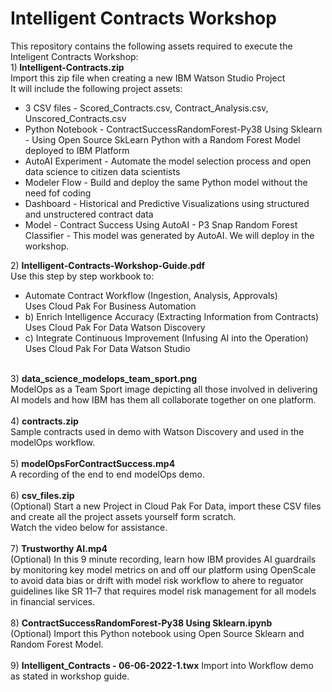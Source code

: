 # Intelligent Contracts Workshop
This repository contains the following assets required to execute the Inteligent Contracts Workshop:<br>
1)<b> Intelligent-Contracts.zip</b><br>
Import this zip file when creating a new  IBM Watson Studio Project<br>
It will include the following project assets:<br>
<ul>
  <li>3 CSV files - Scored_Contracts.csv, Contract_Analysis.csv, Unscored_Contracts.csv</li>
  <li>Python Notebook - ContractSuccessRandomForest-Py38 Using Sklearn - Using Open Source SkLearn Python with a Random Forest Model deployed to IBM Platform</li>
  <li>AutoAI Experiment - Automate the model selection process and open data science to citizen data scientists</li>
  <li>Modeler Flow - Build and deploy the same Python model without the need fof coding</li>
  <li>Dashboard - Historical and Predictive Visualizations using structured and unstructered contract data </li>
  <li>Model - Contract Success Using AutoAI - P3 Snap Random Forest Classifier - This model was generated by AutoAI. We will deploy in the workshop.
</ul>
2) <b>Intelligent-Contracts-Workshop-Guide.pdf</b><br>
Use this step by step workbook to:<br>
<ul>
<li>Automate Contract Workflow (Ingestion, Analysis, Approvals)<br>
     Uses Cloud Pak For Business Automation</li>
<li>b) Enrich Intelligence Accuracy (Extracting Information from Contracts)<br>
     Uses Cloud Pak For Data Watson Discovery</li>
<li>c) Integrate Continuous Improvement (Infusing AI into the Operation)<br>
     Uses Cloud Pak For Data Watson Studio</li>
  </ul><br>
3) <b>data_science_modelops_team_sport.png</b><br>
ModelOps as a Team Sport image depicting all those involved in delivering AI models and how IBM has them all collaborate together on one platform.<br><br>
4) <b>contracts.zip</b><br>
Sample contracts used in demo with Watson Discovery and used in the modelOps workflow.<br><br>
5) <b>modelOpsForContractSuccess.mp4</b><br>
A recording of the end to end modelOps demo.<br><br>
6) <b>csv_files.zip</b><br>
(Optional) Start a new Project in Cloud Pak For Data, import these CSV files and create all the project assets yourself form scratch.<br>
Watch the video below for assistance.<br><br>
7) <b>Trustworthy AI.mp4</b><br>
(Optional) In this 9 minute recording, learn how IBM provides AI guardrails by monitoring key model metrics on and off our platform using OpenScale to avoid data bias or drift with model risk workflow to ahere to reguator guidelines like SR 11–7 that requires model risk management for all models in financial services.<br><br>
8) <b>ContractSuccessRandomForest-Py38 Using Sklearn.ipynb</b><br>
(Optional) Import this Python notebook using Open Source Sklearn and Random Forest Model.<br><br>
9) <b>Intelligent_Contracts - 06-06-2022-1.twx</b> Import into Workflow demo as stated in workshop guide.
